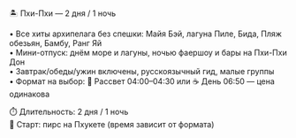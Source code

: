 🏝️ Пхи-Пхи — 2 дня / 1 ночь

• Все хиты архипелага без спешки: Майя Бэй, лагуна Пиле, Бида, Пляж обезьян, Бамбу, Ранг Яй  
• Мини-отпуск: днём море и лагуны, ночью фаершоу и бары на Пхи-Пхи Дон  
• Завтрак/обеды/ужин включены, русскоязычный гид, малые группы  
• Формат на выбор: 🌅 Рассвет 04:00–04:30 или ☕ День 06:50 — цена одинакова

⏱️ Длительность: 2 дня / 1 ночь  
📍 Старт: пирс на Пхукете (время зависит от формата)
